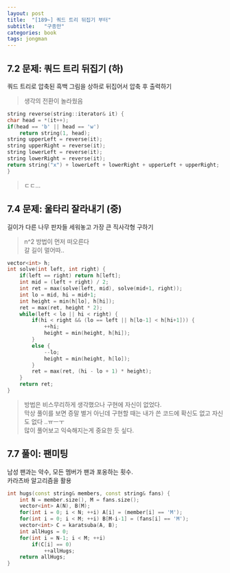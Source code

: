 ```yaml
---
layout: post
title:  "[189~] 쿼드 트리 뒤집기 부터"
subtitle:   "구종만"
categories: book
tags: jongman
---
```


## 7.2 문제: 쿼드 트리 뒤집기 (하)

쿼드 트리로 압축된 흑백 그림을 상하로 뒤집어서 압축 후 출력하기

> 생각의 전환이 놀라웠음

```cpp
string reverse(string::iterator& it) {
char head = *(it++);
if(head == 'b' || head == 'w')
    return string(1, head);
string upperLeft = reverse(it);
string upperRight = reverse(it);
string lowerLeft = reverse(it);
string lowerRight = reverse(it);
return string("x") + lowerLeft + lowerRight + upperLeft + upperRight;
} 
```

> ㄷㄷ...

## 7.4 문제: 울타리 잘라내기 (중)

길이가 다른 나무 판자들 세워놓고 가장 큰 직사각형 구하기

> n^2 방법이 먼저 떠오른다  
> 갈 길이 멀어따..

```cpp
vector<int> h;
int solve(int left, int right) {
    if(left == right) return h[left];
    int mid = (left + right) / 2;
    int ret = max(solve(left, mid), solve(mid+1, right));
    int lo = mid, hi = mid+1;
    int height = min(h[lo], h[hi]);
    ret = max(ret, height * 2);
    while(left < lo || hi < right) {
        if(hi < right && (lo == left || h[lo-1] < h[hi+1])) {
            ++hi;
            height = min(height, h[hi]);
        }
        else {
            --lo;
            height = min(height, h[lo]);
        }
        ret = max(ret, (hi - lo + 1) * height);
    }
    return ret;
}
```

> 방법은 비스무리하게 생각했으나 구현에 자신이 없었다.  
> 막상 풀이를 보면 증말 별거 아닌데 구현할 때는 내가 쓴 코드에 확신도 없고 자신도 없다 ..ㅠㅡㅜ  
> 많이 풀어보고 익숙해지는게 중요한 듯 싶다.


## 7.7 풀이: 팬미팅  
남성 팬과는 악수, 모든 멤버가 팬과 포옹하는 횟수.  
카라츠바 알고리즘을 활용

```cpp
int hugs(const string& members, const string& fans) {
    int N = member.size(), M = fans.size();
    vector<int> A(N), B(M);
    for(int i = 0; i < N; ++i) A[i] = (member[i] == 'M');
    for(int i = 0; i < M; ++i) B[M-i-1] = (fans[i] == 'M');
    vector<int> C = karatsuba(A, B);
    int allHugs = 0;
    for(int i = N-1; i < M; ++i)
        if(C[i] == 0)
            ++allHugs;
    return allHugs;
}
```

